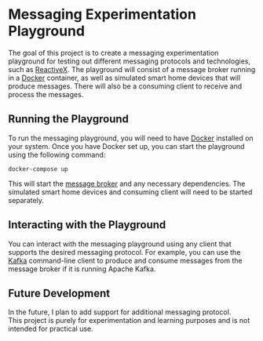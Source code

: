 # Messaging Experimentation Playground

The goal of this project is to create a messaging experimentation playground for testing out different messaging protocols and technologies, such as [ReactiveX](https://reactivex.io/). The playground will consist of a message broker running in a [Docker](https://www.docker.com/) container, as well as simulated smart home devices that will produce messages. There will also be a consuming client to receive and process the messages.

## Running the Playground

To run the messaging playground, you will need to have [Docker](https://www.docker.com/) installed on your system. Once you have Docker set up, you can start the playground using the following command:

```
docker-compose up
```


This will start the [message broker](https://en.wikipedia.org/wiki/Message_broker) and any necessary dependencies. The simulated smart home devices and consuming client will need to be started separately.

## Interacting with the Playground

You can interact with the messaging playground using any client that supports the desired messaging protocol. For example, you can use the [Kafka](https://kafka.apache.org/) command-line client to produce and consume messages from the message broker if it is running Apache Kafka.

## Future Development

In the future, I plan to add support for additional messaging protocol.  
This project is purely for experimentation and learning purposes and is not intended for practical use.
